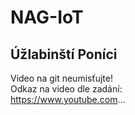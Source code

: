 # NAG-IoT
## Úžlabinští Poníci

Video na git neumisťujte! <br />
Odkaz na video dle zadání: <br />
https://www.youtube.com...


